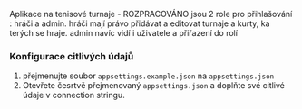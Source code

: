 Aplikace na tenisové turnaje - ROZPRACOVÁNO
jsou 2 role pro přihlašování : hráči a admin. 
hráči mají právo přidávat a editovat turnaje a kurty, ka terých se hraje.
admin navíc vidí i uživatele a přiřazení do rolí

### Konfigurace citlivých údajů
1. přejmenujte soubor `appsettings.example.json` na `appsettings.json`
2. Otevřete česrtvě přejmenovaný `appsettings.json` a doplňte své citlivé údaje v connection stringu.
